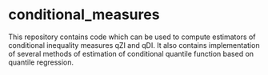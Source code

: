 # conditional_measures
This repository contains code which can be used to compute estimators of conditional inequality measures qZI and qDI. It also contains implementation of several methods of estimation of conditional quantile function based on quantile regression.
